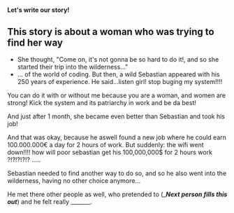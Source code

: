 #### Let's write our story!

## This story is about a woman who was trying to find her way

- She thought, "Come on, it's not gonna be so hard to do it!, and so she started their trip into the wilderness..."
-  ... of the world of coding. But then, a wild Sebastian appeared with his 250 years of experience. He said...listen girl! stop buging my system!!!! 

You can do it with or without me because you are a woman, 
and women are strong! Kick the system and its patriarchy in work and be da best!

And just after 1 month, she became even better than Sebastian and took his job!

And that was okay, because he aswell found a new job where he could earn 100.000.000€ a day for 2 hours of work. But suddenly: the wifi went down!!!! how will poor sebastian get his 100,000,000$ for 2 hours work ?!?!?!?!? .....

Sebastian needed to find another way to do so, and so he also went into the wilderness, having no other choice anymore... 

He met there other people as well, who pretended to (______Next person fills this out_____) and he felt really _______.

